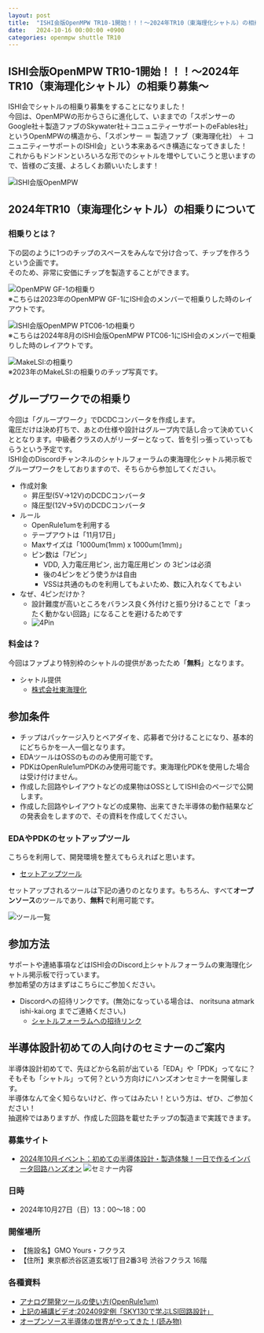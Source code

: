 ```yaml
---
layout: post
title:  "ISHI会版OpenMPW TR10-1開始！！！～2024年TR10（東海理化シャトル）の相乗り募集～"
date:   2024-10-16 00:00:00 +0900
categories: openmpw shuttle TR10
---
```

## ISHI会版OpenMPW TR10-1開始！！！～2024年TR10（東海理化シャトル）の相乗り募集～
ISHI会でシャトルの相乗り募集をすることになりました！  
今回は、OpenMPWの形からさらに進化して、いままでの「スポンサーのGoogle社＋製造ファブのSkywater社＋コニュニティーサポートのeFables社」というOpenMPWの構造から、「スポンサー ＝ 製造ファブ（東海理化社） ＋ コニュニティーサポートのISHI会」という本来あるべき構造になってきました！  
これからもドンドンといろいろな形でのシャトルを増やしていこうと思いますので、皆様のご支援、よろしくお願いいたします！  

  ![ISHI会版OpenMPW](/assets/images/shuttle/TR10/2024_formation.png)  


## 2024年TR10（東海理化シャトル）の相乗りについて
### 相乗りとは？
下の図のように1つのチップのスペースをみんなで分け合って、チップを作ろうという企画です。  
そのため、非常に安価にチップを製造することができます。

  ![OpenMPW GF-1の相乗り](/assets/images/shuttle/PTC06_openmpwgf01.png)  
※こちらは2023年のOpenMPW GF-1にISHI会のメンバーで相乗りした時のレイアウトです。  

  ![ISHI会版OpenMPW PTC06-1の相乗り](https://github.com/ishi-kai/ISHI-KAI_Multiple_Projects_OpenMPW_PTC06-1/raw/main/Submitted/all_members_layout_using.png)  
※こちらは2024年8月のISHI会版OpenMPW PTC06-1にISHI会のメンバーで相乗りした時のレイアウトです。  

  ![MakeLSI:の相乗り](https://github.com/MakeLSI/ChipPhoto/blob/master/23PTS.jpg?raw=true)  
※2023年のMakeLSI:の相乗りのチップ写真です。  



## グループワークでの相乗り
今回は「グループワーク」でDCDCコンバータを作成します。  
電圧だけは決め打ちで、あとの仕様や設計はグループ内で話し合って決めていくととなります。中級者クラスの人がリーダーとなって、皆を引っ張っていってもらうという予定です。  
ISHI会のDiscordチャンネルのシャトルフォーラムの東海理化シャトル掲示板でグループワークをしておりますので、そちらから参加してください。  

- 作成対象
    - 昇圧型(5V->12V)のDCDCコンバータ
    - 降圧型(12V->5V)のDCDCコンバータ
- ルール
    - OpenRule1umを利用する
    - テープアウトは「11月17日」
    - Maxサイズは「1000um(1mm) x 1000um(1mm)」
    - ピン数は「7ピン」
        - VDD, 入力電圧用ピン, 出力電圧用ピン の 3ピンは必須
        - 後の4ピンをどう使うかは自由
        - VSSは共通のものを利用してもよいため、数に入れなくてもよい
- なぜ、4ピンだけか？
    - 設計難度が高いところをバランス良く外付けと振り分けることで「まったく動かない回路」になることを避けるためです
    - ![4Pin](/assets/images/shuttle/TR10/4pins.png)  


### 料金は？
今回はファブより特別枠のシャトルの提供があったため「**無料**」となります。  

- シャトル提供
    - [株式会社東海理化](https://www.tokai-rika.co.jp/)


## 参加条件
* チップはパッケージ入りとベアダイを、応募者で分けることになり、基本的にどちらかを一人一個となります。
* EDAツールはOSSのもののみ使用可能です。
* PDKはOpenRule1umPDKのみ使用可能です。東海理化PDKを使用した場合は受け付けません。
* 作成した回路やレイアウトなどの成果物はOSSとしてISHI会のページで公開します。
* 作成した回路やレイアウトなどの成果物、出来てきた半導体の動作結果などの発表会をしますので、その資料を作成してください。


### EDAやPDKのセットアップツール
こちらを利用して、開発環境を整えてもらえればと思います。  

* [セットアップツール](https://github.com/ishi-kai/OpenRule1umPDK_setupEDA)

セットアップされるツールは下記の通りのとなります。もちろん、すべて**オープンソース**のツールであり、**無料**で利用可能です。  

  ![ツール一覧](/assets/images/shuttle/OSS_tools.png)


## 参加方法
サポートや連絡事項などはISHI会のDiscord上シャトルフォーラムの東海理化シャトル掲示板で行っています。  
参加希望の方はまずはこちらにご参加ください。  

* Discordへの招待リンクです。(無効になっている場合は、 noritsuna atmark ishi-kai.org までご連絡ください。)
    * [シャトルフォーラムへの招待リンク](https://discord.gg/mc8JmfqdrM)



## 半導体設計初めての人向けのセミナーのご案内
半導体設計初めてで、先ほどから名前が出ている「EDA」や「PDK」ってなに？そもそも「シャトル」って何？という方向けにハンズオンセミナーを開催します。  
半導体なんて全く知らないけど、作ってはみたい！という方は、ぜひ、ご参加ください！  
抽選枠ではありますが、作成した回路を載せたチップの製造まで実践できます。  

### 募集サイト
* [2024年10月イベント：初めての半導体設計・製造体験！一日で作るインバータ回路ハンズオン](https://connpass.com/event/332952/) 
  ![セミナー内容](/assets/images/shuttle/OSS_seminar.png)

### 日時
* 2024年10月27日（日）13：00〜18：00  

### 開催場所
* 【施設名】GMO Yours・フクラス
* 【住所】東京都渋谷区道玄坂1丁目2番3号 渋谷フクラス 16階  

### 各種資料
* [アナログ開発ツールの使い方(OpenRule1um)](https://github.com/ishi-kai/ISHI-KAI_Multiple_Projects_OpenMPW_TR10-1/blob/main/docs/inverter_OR1.pdf)
* [上記の補講ビデオ:202409定例「SKY130で学ぶLSI回路設計」](https://www.youtube.com/watch?v=s2QD2kWNEMs)
* [オープンソース半導体の世界がやってきた！(読み物)](https://github.com/ishi-kai/ISHI-KAI_Multiple_Projects_OpenMPW_TR10-1/blob/main/docs/forBeginners.pdf)
